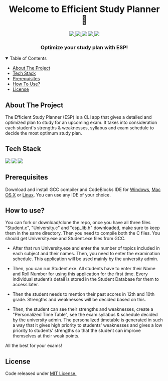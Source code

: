 <h1 align="center">Welcome to Efficient Study Planner 👋</h1>
<p align="center">
  
  <a aria-label="GitHub issues" href="https://github.com/ausaf007/efficient-study-planner/issues" target="_blank">
    <img src="https://img.shields.io/github/issues/ausaf007/efficient-study-planner?style=for-the-badge" />
  </a>
  <a aria-label="GitHub license" href="https://github.com/ausaf007/efficient-study-planner/blob/master/LICENSE" target="_blank">
    <img src="https://img.shields.io/badge/LICENSE-MIT-brightgreen?style=for-the-badge" />
  </a>
  <a aria-label="Build Status" target="_blank">
    <img src="https://img.shields.io/badge/build-passing-brightgreen?style=for-the-badge" />
  </a>
  <a aria-label="GitHub contributors" href="https://github.com/ausaf007/efficient-study-planner/graphs/contributors" target="_blank">
    <img src="https://img.shields.io/badge/Contributors-3-brightgreen?style=for-the-badge" />
  </a>
  <a aria-label="linkedin-shield" href="https://www.linkedin.com/in/md-ausaf-rashid/" target="_blank">
    <img src="https://img.shields.io/badge/-LinkedIn-black.svg?style=for-the-badge&logo=linkedin&colorB=555" />
  </a>
</p>

<h3 align="center">Optimize your study plan with ESP!</h3>

<!-- TABLE OF CONTENTS -->
<details open>
  <summary>Table of Contents</summary>
  <ul>
    <li><a href="#about-the-project">About The Project</a></li>
    <li><a href="#tech-stack">Tech Stack</a></li>
    <li><a href="#prerequisites">Prerequisites</a></li>
    <li><a href="#how-to-use">How To Use?</a></li>
    <li><a href="#license">License</a></li>
  </ul>
</details>

## About The Project

The Efficient Study Planner (ESP) is a CLI app that gives a detailed and optimized plan to study for an upcoming exam. It takes into consideration each student's strengths & weaknesses, syllabus and exam schedule to decide the most optimum study plan. 

## Tech Stack

[![](https://img.shields.io/badge/Built_with-C-blue?style=for-the-badge&logo=C)](https://en.cppreference.com/w/c/language)
[![](https://img.shields.io/badge/Built_with-ESP_Lib-red?style=for-the-badge)](https://github.com/ausaf007/efficient-study-planner/blob/master/esp_lib.h)
[![](https://img.shields.io/badge/Built_with-Code_Blocks-red?style=for-the-badge)](https://www.codeblocks.org/)

## Prerequisites

Download and install GCC compiler and CodeBlocks IDE for [Windows](http://www.codeblocks.org/downloads/binaries/#imagesoswindows48pnglogo-microsoft-windows), [Mac OS X](http://www.codeblocks.org/downloads/binaries/#imagesosapple48pnglogo-mac-os-x) or [Linux](http://www.codeblocks.org/downloads/binaries/#imagesoslinux48pnglogo-linux-32-and-64-bit). You can use any IDE of your choice.  

## How to use?

You can fork or download/clone the repo, once you have all three files "Student.c", "University.c" and "esp_lib.h" downloaded, make sure to keep them in the same directory. Then you need to compile both the C files. You should get University.exe and Student.exe files from GCC. 

* After that run University.exe and enter the number of topics included in each subject and their names. Then, you need to enter the examination schedule. This application will be used mainly by the university admin.

* Then, you can run Student.exe. All students have to enter their Name and Roll Number for using this application for the first time. Every individual student’s detail is stored in the Student Database for them to access later.

* Then the student needs to mention their past scores in 12th and 10th grade. Strengths and weaknesses will be decided based on this. 

* Then, the student can see their strengths and weaknesses, create a "Personalized Time Table", see the exam syllabus & schedule decided by the university admin. The personalized timetable is generated in such a way that it gives high priority to students' weaknesses and gives a low priority to students' strengths so that the student can improve themselves at their weak points.

All the best for your exams!

## License
Code released under [MIT License.](https://choosealicense.com/licenses/mit/)

